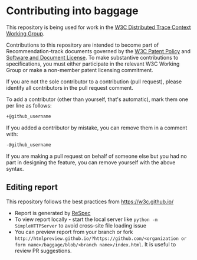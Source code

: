 # Contributing into baggage

This repository is being used for work in the [W3C Distributed Trace Context Working Group](https://www.w3.org/2018/distributed-tracing/).

Contributions to this repository are intended to become part of Recommendation-track documents governed by the
[W3C Patent Policy](https://www.w3.org/Consortium/Patent-Policy/) and
[Software and Document License](https://www.w3.org/Consortium/Legal/copyright-software). To make substantive contributions to specifications, you must either participate
in the relevant W3C Working Group or make a non-member patent licensing commitment.

If you are not the sole contributor to a contribution (pull request), please identify all
contributors in the pull request comment.

To add a contributor (other than yourself, that's automatic), mark them one per line as follows:

``` bash
+@github_username
```

If you added a contributor by mistake, you can remove them in a comment with:

``` bash
-@github_username
```

If you are making a pull request on behalf of someone else but you had no part in designing the
feature, you can remove yourself with the above syntax.

## Editing report

This repository follows the best practices from https://w3c.github.io/

- Report is generated by [ReSpec](https://github.com/w3c/respec/wiki)
- To view report locally - start the local server like `python -m SimpleHTTPServer` to avoid cross-site file loading issue
- You can preview report from your branch or fork `http://htmlpreview.github.io/?https://github.com/<organization or form name>/baggage/blob/<branch name>/index.html`. It is useful to review PR suggestions.

